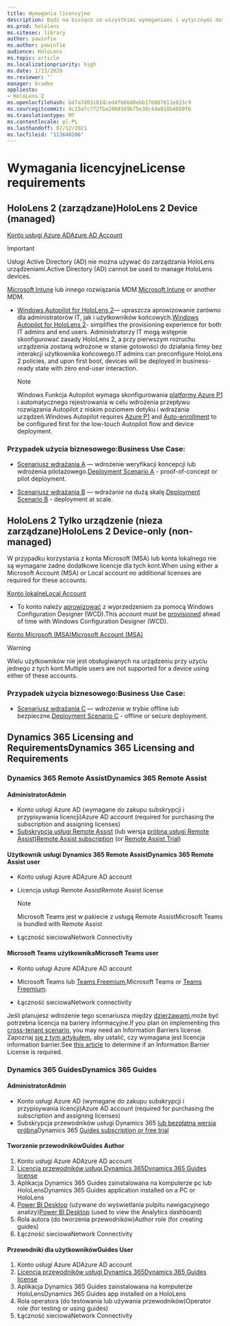 ```yaml
---
title: Wymagania licencyjne
description: Bądź na bieżąco ze wszystkimi wymaganiami i wytycznymi dotyczącymi licencjonowania, które są potrzebne do zarządzania urządzeniami przenośnymi, HoloLens i usługi Remote Assist.
ms.prod: hololens
ms.sitesec: library
author: pawinfie
ms.author: pawinfie
audience: HoloLens
ms.topic: article
ms.localizationpriority: high
ms.date: 1/23/2020
ms.reviewer: ''
manager: bradke
appliesto:
- HoloLens 2
ms.openlocfilehash: bd7a7d03c81dced4fb66d8ebb176887811e823c9
ms.sourcegitcommit: 4c15afc772fba26683d9b75e38c44a018b4889f6
ms.translationtype: MT
ms.contentlocale: pl-PL
ms.lasthandoff: 07/12/2021
ms.locfileid: "113640286"
---
```

# <a name="license-requirements"></a><span data-ttu-id="cb6c8-103">Wymagania licencyjne</span><span class="sxs-lookup"><span data-stu-id="cb6c8-103">License requirements</span></span>

## <a name="hololens-2-device-managed"></a><span data-ttu-id="cb6c8-104">HoloLens 2 (zarządzane)</span><span class="sxs-lookup"><span data-stu-id="cb6c8-104">HoloLens 2 Device (managed)</span></span>

[<span data-ttu-id="cb6c8-105">Konto usługi Azure AD</span><span class="sxs-lookup"><span data-stu-id="cb6c8-105">Azure AD Account</span></span>](/azure/active-directory/)

> [!IMPORTANT]
> <span data-ttu-id="cb6c8-106">Usługi Active Directory (AD) nie można używać do zarządzania HoloLens urządzeniami.</span><span class="sxs-lookup"><span data-stu-id="cb6c8-106">Active Directory (AD) cannot be used to manage HoloLens devices.</span></span>

<span data-ttu-id="cb6c8-107">[Microsoft Intune](/mem/intune/fundamentals/what-is-intune) lub innego rozwiązania MDM.</span><span class="sxs-lookup"><span data-stu-id="cb6c8-107">[Microsoft Intune](/mem/intune/fundamentals/what-is-intune) or another MDM.</span></span>
- <span data-ttu-id="cb6c8-108">[Windows Autopilot for HoloLens 2](hololens2-autopilot.md)— upraszcza aprowizowanie zarówno dla administratorów IT, jak i użytkowników końcowych.</span><span class="sxs-lookup"><span data-stu-id="cb6c8-108">[Windows Autopilot for HoloLens 2](hololens2-autopilot.md)- simplifies the provisioning experience for both IT admins and end users.</span></span> <span data-ttu-id="cb6c8-109">Administratorzy IT mogą wstępnie skonfigurować zasady HoloLens 2, a przy pierwszym rozruchu urządzenia zostaną wdrożone w stanie gotowości do działania firmy bez interakcji użytkownika końcowego.</span><span class="sxs-lookup"><span data-stu-id="cb6c8-109">IT admins can preconfigure HoloLens 2 policies, and upon first boot, devices will be deployed in business-ready state with zero end-user interaction.</span></span> 

  > [!NOTE]
  > <span data-ttu-id="cb6c8-110">Windows Funkcja Autopilot wymaga [](/mem/intune/enrollment/windows-enroll#enable-windows-10-automatic-enrollment) skonfigurowania [platformy Azure P1](/azure/active-directory/fundamentals/active-directory-whatis) i automatycznego rejestrowania w celu wdrożenia przepływu rozwiązania Autopilot z niskim poziomem dotyku i wdrażania urządzeń.</span><span class="sxs-lookup"><span data-stu-id="cb6c8-110">Windows Autopilot requires [Azure P1](/azure/active-directory/fundamentals/active-directory-whatis) and [Auto-enrollment](/mem/intune/enrollment/windows-enroll#enable-windows-10-automatic-enrollment) to be configured first for the low-touch Autopilot flow and device deployment.</span></span> 

### <a name="business-use-case"></a><span data-ttu-id="cb6c8-111">Przypadek użycia biznesowego:</span><span class="sxs-lookup"><span data-stu-id="cb6c8-111">Business Use Case:</span></span> 

- <span data-ttu-id="cb6c8-112">[Scenariusz wdrażania A](hololens-requirements.md#scenario-a-deploy-to-cloud-connected-devices) — wdrożenie weryfikacji koncepcji lub wdrożenia pilotażowego.</span><span class="sxs-lookup"><span data-stu-id="cb6c8-112">[Deployment Scenario A](hololens-requirements.md#scenario-a-deploy-to-cloud-connected-devices) - proof-of-concept or pilot deployment.</span></span>

- <span data-ttu-id="cb6c8-113">[Scenariusz wdrażania B](hololens-requirements.md#scenario-b-deploy-inside-your-organizations-network) — wdrażanie na dużą skalę.</span><span class="sxs-lookup"><span data-stu-id="cb6c8-113">[Deployment Scenario B](hololens-requirements.md#scenario-b-deploy-inside-your-organizations-network) - deployment at scale.</span></span>

## <a name="hololens-2-device-only-non-managed"></a><span data-ttu-id="cb6c8-114">HoloLens 2 Tylko urządzenie (nieza zarządzane)</span><span class="sxs-lookup"><span data-stu-id="cb6c8-114">HoloLens 2 Device-only (non-managed)</span></span>

<span data-ttu-id="cb6c8-115">W przypadku korzystania z konta Microsoft (MSA) lub konta lokalnego nie są wymagane żadne dodatkowe licencje dla tych kont.</span><span class="sxs-lookup"><span data-stu-id="cb6c8-115">When using either a Microsoft Account (MSA) or Local account no additional licenses are required for these accounts.</span></span>

[<span data-ttu-id="cb6c8-116">Konto lokalne</span><span class="sxs-lookup"><span data-stu-id="cb6c8-116">Local Account</span></span>](/windows/security/identity-protection/access-control/local-accounts)

- <span data-ttu-id="cb6c8-117">To konto należy [aprowizować](hololens-provisioning.md#provisioning-package-hololens-wizard) z wyprzedzeniem za pomocą Windows Configuration Designer (WCD).</span><span class="sxs-lookup"><span data-stu-id="cb6c8-117">This account must be [provisioned](hololens-provisioning.md#provisioning-package-hololens-wizard) ahead of time with Windows Configuration Designer (WCD).</span></span>

[<span data-ttu-id="cb6c8-118">Konto Microsoft (MSA)</span><span class="sxs-lookup"><span data-stu-id="cb6c8-118">Microsoft Account (MSA)</span></span>](/windows/security/identity-protection/access-control/microsoft-accounts)

> [!WARNING]
> <span data-ttu-id="cb6c8-119">Wielu użytkowników nie jest obsługiwanych na urządzeniu przy użyciu jednego z tych kont.</span><span class="sxs-lookup"><span data-stu-id="cb6c8-119">Multiple users are not supported for a device using either of these accounts.</span></span>

### <a name="business-use-case"></a><span data-ttu-id="cb6c8-120">Przypadek użycia biznesowego:</span><span class="sxs-lookup"><span data-stu-id="cb6c8-120">Business Use Case:</span></span> 

- <span data-ttu-id="cb6c8-121">[Scenariusz wdrażania C](hololens-requirements.md#scenario-c-deploy-in-secure-offline-environment) — wdrożenie w trybie offline lub bezpieczne.</span><span class="sxs-lookup"><span data-stu-id="cb6c8-121">[Deployment Scenario C](hololens-requirements.md#scenario-c-deploy-in-secure-offline-environment) - offline or secure deployment.</span></span>
 
## <a name="dynamics-365-licensing-and-requirements"></a><span data-ttu-id="cb6c8-122">Dynamics 365 Licensing and Requirements</span><span class="sxs-lookup"><span data-stu-id="cb6c8-122">Dynamics 365 Licensing and Requirements</span></span>

### <a name="dynamics-365-remote-assist"></a><span data-ttu-id="cb6c8-123">Dynamics 365 Remote Assist</span><span class="sxs-lookup"><span data-stu-id="cb6c8-123">Dynamics 365 Remote Assist</span></span> 

#### <a name="admin"></a><span data-ttu-id="cb6c8-124">Administrator</span><span class="sxs-lookup"><span data-stu-id="cb6c8-124">Admin</span></span>

- <span data-ttu-id="cb6c8-125">Konto usługi Azure AD (wymagane do zakupu subskrypcji i przypisywania licencji)</span><span class="sxs-lookup"><span data-stu-id="cb6c8-125">Azure AD account (required for purchasing the subscription and assigning licenses)</span></span>
- <span data-ttu-id="cb6c8-126">[Subskrypcja usługi Remote Assist](/dynamics365/mixed-reality/remote-assist/buy-and-deploy-remote-assist) (lub wersja [próbna usługi Remote Assist)](/dynamics365/mixed-reality/remote-assist/try-remote-assist)</span><span class="sxs-lookup"><span data-stu-id="cb6c8-126">[Remote Assist subscription](/dynamics365/mixed-reality/remote-assist/buy-and-deploy-remote-assist) (or [Remote Assist Trial](/dynamics365/mixed-reality/remote-assist/try-remote-assist))</span></span>
    
#### <a name="dynamics-365-remote-assist-user"></a><span data-ttu-id="cb6c8-127">Użytkownik usługi Dynamics 365 Remote Assist</span><span class="sxs-lookup"><span data-stu-id="cb6c8-127">Dynamics 365 Remote Assist user</span></span>

- <span data-ttu-id="cb6c8-128">Konto usługi Azure AD</span><span class="sxs-lookup"><span data-stu-id="cb6c8-128">Azure AD account</span></span>

- <span data-ttu-id="cb6c8-129">Licencja usługi Remote Assist</span><span class="sxs-lookup"><span data-stu-id="cb6c8-129">Remote Assist license</span></span> 

  > [!NOTE]
  > <span data-ttu-id="cb6c8-130">Microsoft Teams jest w pakiecie z usługą Remote Assist</span><span class="sxs-lookup"><span data-stu-id="cb6c8-130">Microsoft Teams is bundled with Remote Assist</span></span>

- <span data-ttu-id="cb6c8-131">Łączność sieciowa</span><span class="sxs-lookup"><span data-stu-id="cb6c8-131">Network Connectivity</span></span>

#### <a name="microsoft-teams-user"></a><span data-ttu-id="cb6c8-132">Microsoft Teams użytkownika</span><span class="sxs-lookup"><span data-stu-id="cb6c8-132">Microsoft Teams user</span></span>

- <span data-ttu-id="cb6c8-133">Konto usługi Azure AD</span><span class="sxs-lookup"><span data-stu-id="cb6c8-133">Azure AD account</span></span>

- <span data-ttu-id="cb6c8-134">Microsoft Teams lub [Teams Freemium.](https://products.office.com/microsoft-teams/free)</span><span class="sxs-lookup"><span data-stu-id="cb6c8-134">Microsoft Teams or [Teams Freemium](https://products.office.com/microsoft-teams/free).</span></span>

- <span data-ttu-id="cb6c8-135">Łączność sieciowa</span><span class="sxs-lookup"><span data-stu-id="cb6c8-135">Network connectivity</span></span>

<span data-ttu-id="cb6c8-136">Jeśli planujesz wdrożenie tego scenariusza między [dzierżawami,](/dynamics365/mixed-reality/remote-assist/cross-tenant-overview#scenario-2-leasing-services-to-other-tenants)może być potrzebna licencja na bariery informacyjne.</span><span class="sxs-lookup"><span data-stu-id="cb6c8-136">If you plan on implementing this [cross-tenant scenario](/dynamics365/mixed-reality/remote-assist/cross-tenant-overview#scenario-2-leasing-services-to-other-tenants), you may need an Information Barriers license.</span></span> <span data-ttu-id="cb6c8-137">Zapoznaj [się z tym artykułem,](/dynamics365/mixed-reality/remote-assist/cross-tenant-licensing-implementation#step-1-determine-if-information-barriers-are-necessary) aby ustalić, czy wymagana jest licencja information barrier.</span><span class="sxs-lookup"><span data-stu-id="cb6c8-137">See [this article](/dynamics365/mixed-reality/remote-assist/cross-tenant-licensing-implementation#step-1-determine-if-information-barriers-are-necessary) to determine if an Information Barrier License is required.</span></span>

### <a name="dynamics-365-guides"></a><span data-ttu-id="cb6c8-138">Dynamics 365 Guides</span><span class="sxs-lookup"><span data-stu-id="cb6c8-138">Dynamics 365 Guides</span></span> 

#### <a name="admin"></a><span data-ttu-id="cb6c8-139">Administrator</span><span class="sxs-lookup"><span data-stu-id="cb6c8-139">Admin</span></span>

- <span data-ttu-id="cb6c8-140">Konto usługi Azure AD (wymagane do zakupu subskrypcji i przypisywania licencji)</span><span class="sxs-lookup"><span data-stu-id="cb6c8-140">Azure AD account (required for purchasing the subscription and assigning licenses)</span></span>
- <span data-ttu-id="cb6c8-141">Subskrypcja przewodników usługi Dynamics 365 [lub bezpłatna wersja próbna](/dynamics365/mixed-reality/guides/setup-step-one)</span><span class="sxs-lookup"><span data-stu-id="cb6c8-141">Dynamics 365 [Guides subscription or free trial](/dynamics365/mixed-reality/guides/setup-step-one)</span></span>

#### <a name="guides-author"></a><span data-ttu-id="cb6c8-142">Tworzenie przewodników</span><span class="sxs-lookup"><span data-stu-id="cb6c8-142">Guides Author</span></span>

1. <span data-ttu-id="cb6c8-143">Konto usługi Azure AD</span><span class="sxs-lookup"><span data-stu-id="cb6c8-143">Azure AD account</span></span>
1. [<span data-ttu-id="cb6c8-144">Licencja przewodników usługi Dynamics 365</span><span class="sxs-lookup"><span data-stu-id="cb6c8-144">Dynamics 365 Guides license</span></span>](/dynamics365/mixed-reality/guides/requirements)
1. <span data-ttu-id="cb6c8-145">Aplikacja Dynamics 365 Guides zainstalowana na komputerze pc lub HoloLens</span><span class="sxs-lookup"><span data-stu-id="cb6c8-145">Dynamics 365 Guides application installed on a PC or HoloLens</span></span>
1. <span data-ttu-id="cb6c8-146">[Power BI Desktop](https://powerbi.microsoft.com/desktop/) (używane do wyświetlania pulpitu nawigacyjnego analizy)</span><span class="sxs-lookup"><span data-stu-id="cb6c8-146">[Power BI Desktop](https://powerbi.microsoft.com/desktop/) (used to view the Analytics dashboard)</span></span>
1. <span data-ttu-id="cb6c8-147">Rola autora (do tworzenia przewodników)</span><span class="sxs-lookup"><span data-stu-id="cb6c8-147">Author role (for creating guides)</span></span>
1. <span data-ttu-id="cb6c8-148">Łączność sieciowa</span><span class="sxs-lookup"><span data-stu-id="cb6c8-148">Network Connectivity</span></span>

#### <a name="guides-user"></a><span data-ttu-id="cb6c8-149">Przewodniki dla użytkowników</span><span class="sxs-lookup"><span data-stu-id="cb6c8-149">Guides User</span></span>

1. <span data-ttu-id="cb6c8-150">Konto usługi Azure AD</span><span class="sxs-lookup"><span data-stu-id="cb6c8-150">Azure AD account</span></span>
1. [<span data-ttu-id="cb6c8-151">Licencja przewodników usługi Dynamics 365</span><span class="sxs-lookup"><span data-stu-id="cb6c8-151">Dynamics 365 Guides license</span></span>](/dynamics365/mixed-reality/guides/requirements)
1. <span data-ttu-id="cb6c8-152">Aplikacja Dynamics 365 Guides zainstalowana na komputerze HoloLens</span><span class="sxs-lookup"><span data-stu-id="cb6c8-152">Dynamics 365 Guides app installed on a HoloLens</span></span>
1. <span data-ttu-id="cb6c8-153">Rola operatora (do testowania lub używania przewodników)</span><span class="sxs-lookup"><span data-stu-id="cb6c8-153">Operator role (for testing or using guides)</span></span>
1. <span data-ttu-id="cb6c8-154">Łączność sieciowa</span><span class="sxs-lookup"><span data-stu-id="cb6c8-154">Network Connectivity</span></span>
